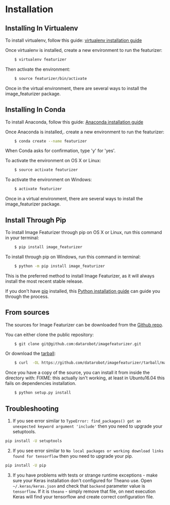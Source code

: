 Installation
============

Installing In Virtualenv
---------------------------------
To install virtualenv, follow this guide: [virtualenv installation guide](http://sourabhbajaj.com/mac-setup/Python/virtualenv.html)

Once virtualenv is installed, create a new environment to run the featurizer:

```bash
    $ virtualenv featurizer
```
Then activate the environment:

```bash
    $ source featurizer/bin/activate
```

Once in the virtual environment, there are several ways to install the
image_featurizer package.


Installing In Conda
-------------------
To install Anaconda, follow this guide: [Anaconda installation guide](https://docs.continuum.io/anaconda/install)

Once Anaconda is installed,. create a new environment to run the featurizer:

```bash
    $ conda create --name featurizer
```

When Conda asks for confirmation, type 'y' for 'yes'.

To activate the environment on OS X or Linux:

```bash
    $ source activate featurizer
```

To activate the environment on Windows:
```bash
    $ activate featurizer
```

Once in a virtual environment, there are several ways to install the
image_featurizer package.



Install Through Pip
-------------------

To install Image Featurizer through pip on OS X or Linux, run this command in your terminal:

```bash
    $ pip install image_featurizer
```
To install through pip on Windows, run this command in terminal:

```bash
    $ python -m pip install image_featurizer
```

This is the preferred method to install Image Featurizer, as it will always install the most recent stable release.

If you don't have [pip](https://pip.pypa.io) installed, this [Python installation guide](http://docs.python-guide.org/en/latest/starting/installation/) can guide you through the process.



From sources
------------

The sources for Image Featurizer can be downloaded from the [Github repo](https://github.com/datarobot/imagefeaturizer).

You can either clone the public repository:

```bash
    $ git clone git@github.com:datarobot/imagefeaturizer.git
```
Or download the [tarball](https://github.com/datarobot/imagefeaturizer/tarball/master):

```bash
    $ curl  -OL https://github.com/datarobot/imagefeaturizer/tarball/master
```

Once you have a copy of the source, you can install it from inside the directory with:
FIXME: this actually isn't working, at least in Ubuntu16.04 this fails on dependencies installation.

```bash
    $ python setup.py install
```


Troubleshooting
---------------

1. If you see error similar to `TypeError: find_packages() got an unexpected
keyword argument 'include'` then you need to upgrade your setuptools.

```bash
pip install -U setuptools
```

2. If you see error similar to `No local packages or working download links
found for tensorflow`  then you need to upgrade your pip.

```bash
pip install -U pip
```

3. If you have problems with tests or strange runtime exceptions - make sure
your Keras installation don't configured for Theano use. Open `~/.keras/keras.json`
and check that `backend` parameter value is `tensorflow`. If it is `theano` -
simply remove that file, on next execution Keras will find your tensorflow
and create correct configuration file.
